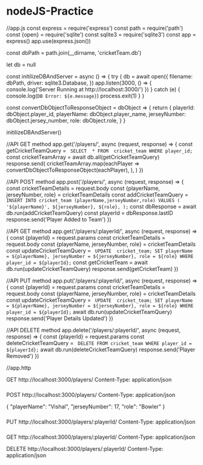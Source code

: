 # nodeJS-Practice
//app.js
const express = require('express')
const path = require('path')
const {open} = require('sqlite')
const sqlite3 = require('sqlite3')
const app = express()
app.use(express.json())

const dbPath = path.join(__dirname, 'cricketTeam.db')

let db = null

const initilizeDBAndServer = async () => {
  try {
    db = await open({
      filename: dbPath,
      driver: sqlite3.Database,
    })
    app.listen(3000, () => {
      console.log('Server Running at http://localhost:3000/')
    })
  } catch (e) {
    console.log(`DB Error: ${e.message}`)
    process.exit(1)
  }
}

const convertDbObjectToResponseObject = dbObject => {
  return {
    playerId: dbObject.player_id,
    playerName: dbObject.player_name,
    jerseyNumber: dbObject.jersey_number,
    role: dbObject.role,
  }
}

initilizeDBAndServer()

//API GET method
app.get('/players/', async (request, response) => {
  const getCricketTeamQuery = `
    SELECT 
      *
    FROM 
      cricket_team
    WHERE
      player_id;`
  const cricketTeamArray = await db.all(getCricketTeamQuery)
  response.send(
    cricketTeamArray.map(eachPlayer =>
      convertDbObjectToResponseObject(eachPlayer),
    ),
  )
})

//API POST method
app.post('/players/', async (request, response) => {
  const cricketTeamDetails = request.body
  const {playerName, jerseyNumber, role} = cricketTeamDetails
  const addCricketTeamQuery = `
  INSERT INTO
      cricket_team (playerName,jerseyNumber,role)
    VALUES
      (
        '${playerName}',
         ${jerseyNumber},
         ${role},
      );`
  const dbResponse = await db.run(addCricketTeamQuery)
  const playerId = dbResponse.lastID
  response.send('Player Added to Team')
})

//API GET method
app.get('/players/:playerId/', async (request, response) => {
  const {playerId} = request.params
  const cricketTeamDetails = request.body
  const {playerName, jerseyNumber, role} = cricketTeamDetails
  const updateCricketTeamQuery = `
  UPDATE 
    cricket_team;
  SET
    playerName = ${playerName},
    jerseyNumber = ${jerseyNumber},
    role = ${role}
 WHERE 
    player_id = ${playerId};`
  const getCricketTeam = await db.run(updateCricketTeamQuery)
  response.send(getCricketTeam)
})

//API PUT method
app.put('/players/:playerId/', async (request, response) => {
  const {playerId} = request.params
  const cricketTeamDetails = request.body
  const {playerName, jerseyNumber, role} = cricketTeamDetails
  const updateCricketTeamQuery = `
  UPDATE 
    cricket_team;
  SET
    playerName = ${playerName},
    jerseyNumber = ${jerseyNumber},
    role = ${role}
 WHERE 
    player_id = ${playerId};`
  await db.run(updateCricketTeamQuery)
  response.send('Player Details Updated')
})

//API DELETE method
app.delete('/players/:playerId/', async (request, response) => {
  const {playerId} = request.params
  const deleteCricketTeamQuery = `
    DELETE FROM
      cricket_team
    WHERE
      player_id = ${playerId};`
  await db.run(deleteCricketTeamQuery)
  response.send('Player Removed')
})

//app.http

GET http://localhost:3000/players/
Content-Type: application/json

###
POST  http://localhost:3000/players/
Content-Type: application/json

{
  "playerName": "Vishal",
  "jerseyNumber": 17,
  "role": "Bowler"
}


###
PUT  http://localhost:3000/players/:playerId/
Content-Type: application/json

###
GET http://localhost:3000/players/:playerId/
Content-Type: application/json

DELETE http://localhost:3000/players/:playerId/
Content-Type: application/json

